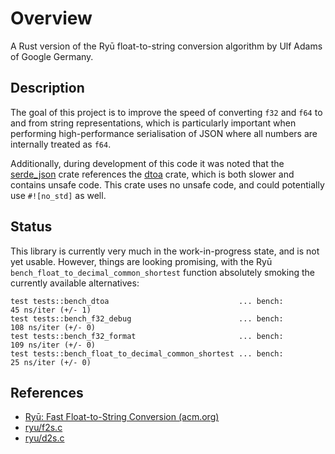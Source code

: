 # Overview
A Rust version of the Ryū float-to-string conversion algorithm by Ulf Adams of Google Germany.  

## Description

The goal of this project is to improve the speed of converting `f32` and `f64` to and from string
representations, which is particularly important when performing high-performance serialisation of
JSON where all numbers are internally treated as `f64`.

Additionally, during development of this code it was noted that the [serde_json](https://github.com/serde-rs/json/) crate
references the [dtoa](https://github.com/dtoa-rs/) crate, which is both slower and contains unsafe
code. This crate uses no unsafe code, and could potentially use `#![no_std]` as well.

## Status

This library is currently very much in the work-in-progress state, and is not yet usable. However,
things are looking promising, with the Ryū `bench_float_to_decimal_common_shortest` function absolutely
smoking the currently available alternatives:

```
test tests::bench_dtoa                             ... bench:          45 ns/iter (+/- 1)
test tests::bench_f32_debug                        ... bench:         108 ns/iter (+/- 0)
test tests::bench_f32_format                       ... bench:         109 ns/iter (+/- 0)
test tests::bench_float_to_decimal_common_shortest ... bench:          25 ns/iter (+/- 0)
```

## References
* [Ryū: Fast Float-to-String Conversion (acm.org)](http://delivery.acm.org/10.1145/3200000/3192369/pldi18main-p10-p.pdf?ip=203.220.129.155&id=3192369&acc=OA&key=4D4702B0C3E38B35%2E4D4702B0C3E38B35%2E4D4702B0C3E38B35%2E66AE2C137E5E05CA&__acm__=1532737655_ac5e7ac0d74d1a28eaf5dd975900f935)
* [ryu/f2s.c](https://github.com/ulfjack/ryu/blob/master/ryu/f2s.c)
* [ryu/d2s.c](https://github.com/ulfjack/ryu/blob/master/ryu/d2s.c)